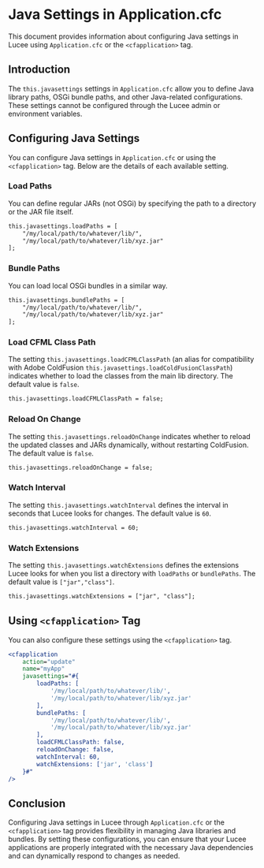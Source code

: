 <!--
{
  "title": "Java Settings in Application.cfc",
  "id": "java-settings",
  "description": "Guide on configuring Java settings in Lucee using Application.cfc",
  "keywords": [
    "Java settings",
    "Application.cfc",
    "javasettings",
    "cfapplication"
  ]
}
-->

# Java Settings in Application.cfc

This document provides information about configuring Java settings in Lucee using `Application.cfc` or the `<cfapplication>` tag.

## Introduction

The `this.javasettings` settings in `Application.cfc` allow you to define Java library paths, OSGi bundle paths, and other Java-related configurations. These settings cannot be configured through the Lucee admin or environment variables.

## Configuring Java Settings

You can configure Java settings in `Application.cfc` or using the `<cfapplication>` tag. Below are the details of each available setting.

### Load Paths

You can define regular JARs (not OSGi) by specifying the path to a directory or the JAR file itself.

```cfml
this.javasettings.loadPaths = [
    "/my/local/path/to/whatever/lib/",
    "/my/local/path/to/whatever/lib/xyz.jar"
];
```

### Bundle Paths

You can load local OSGi bundles in a similar way.

```cfml
this.javasettings.bundlePaths = [
    "/my/local/path/to/whatever/lib/",
    "/my/local/path/to/whatever/lib/xyz.jar"
];
```

### Load CFML Class Path

The setting `this.javasettings.loadCFMLClassPath` (an alias for compatibility with Adobe ColdFusion `this.javasettings.loadColdFusionClassPath`) indicates whether to load the classes from the main lib directory. The default value is `false`.

```cfml
this.javasettings.loadCFMLClassPath = false;
```

### Reload On Change

The setting `this.javasettings.reloadOnChange` indicates whether to reload the updated classes and JARs dynamically, without restarting ColdFusion. The default value is `false`.

```cfml
this.javasettings.reloadOnChange = false;
```

### Watch Interval

The setting `this.javasettings.watchInterval` defines the interval in seconds that Lucee looks for changes. The default value is `60`.

```cfml
this.javasettings.watchInterval = 60;
```

### Watch Extensions

The setting `this.javasettings.watchExtensions` defines the extensions Lucee looks for when you list a directory with `loadPaths` or `bundlePaths`. The default value is `["jar","class"]`.

```cfml
this.javasettings.watchExtensions = ["jar", "class"];
```

## Using `<cfapplication>` Tag

You can also configure these settings using the `<cfapplication>` tag.

```cfml
<cfapplication 
    action="update"
    name="myApp" 
    javasettings="#{
        loadPaths: [
            '/my/local/path/to/whatever/lib/',
            '/my/local/path/to/whatever/lib/xyz.jar'
        ],
        bundlePaths: [
            '/my/local/path/to/whatever/lib/',
            '/my/local/path/to/whatever/lib/xyz.jar'
        ],
        loadCFMLClassPath: false,
        reloadOnChange: false,
        watchInterval: 60,
        watchExtensions: ['jar', 'class']
    }#"
/>
```

## Conclusion

Configuring Java settings in Lucee through `Application.cfc` or the `<cfapplication>` tag provides flexibility in managing Java libraries and bundles. By setting these configurations, you can ensure that your Lucee applications are properly integrated with the necessary Java dependencies and can dynamically respond to changes as needed.
